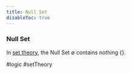 ```yaml
---
title: Null Set
disableToc: true
---
```


### Null Set
In [set theory](set-theory.md), the Null Set $\emptyset$ contains nothing $\{\}$.

#logic #setTheory 
